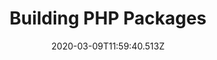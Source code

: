---
title: Building PHP Packages
date: 2020-03-09T11:59:40.513Z
description: >-
    In this talk Steve will take you the idea of a package all the way to testing using GitHub actions and publishing on packagist.
link: https://www.youtube.com/embed/T17-FQ6Rlh4
event: Nashville PHP
---